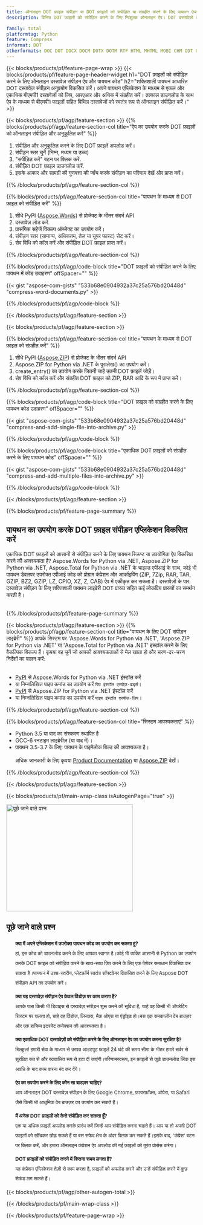 ```yaml
---
title: ऑनलाइन DOT फ़ाइल संपीड़न या DOT फ़ाइलों को संपीड़ित या संग्रहीत करने के लिए पायथन ऐप्स बनाएं
description: विभिन्न DOT फ़ाइलों को संपीड़ित करने के लिए निःशुल्क ऑनलाइन ऐप। DOT दस्तावेज़ों के लिए पायथन संपीड़न और संग्रह लाइब्रेरी कोड। 

family: total
platformtag: Python
feature: Compress
informat: DOT
otherformats: DOC DOT DOCX DOCM DOTX DOTM RTF HTML MHTML MOBI CHM ODT OTT TXT MD PDF EPUB CGM TEX MHT PCL PS SVG XML XPS XSLFO XLS XLSX XLSB XLSM XLT XLTX XLTM CSV TSV TXT ODS SXC FODS PPT POL PPS PPTX POTX PPSX PPTM PPSM POTM ODP OTP DOT GIF DICOM DJVU DNG EMF JPEG JPG ODG PNG APNG TIFF DIB EPS WEBP WMF CDR CMX EMZ WMZ TGA SVGZ
---
```

{{< blocks/products/pf/feature-page-wrap >}}
{{< blocks/products/pf/feature-page-header-widget h1="DOT फ़ाइलों को संपीड़ित करने के लिए ऑनलाइन दस्तावेज़ संपीड़न ऐप और पायथन कोड" h2="शक्तिशाली पायथन आधारित DOT दस्तावेज़ संपीड़न अनुप्रयोग विकसित करें। अपने पायथन एप्लिकेशन के माध्यम से एकल और एकाधिक बीएमपी1 दस्तावेज़ों को ज़िप, आरएआर और अधिक में संग्रहीत करें। तत्काल डाउनलोड के साथ ऐप के माध्यम से बीएमपी1 फाइलों सहित विभिन्न दस्तावेजों को स्वतंत्र रूप से ऑनलाइन संपीड़ित करें।" >}}




{{< blocks/products/pf/agp/feature-section >}}
{{% blocks/products/pf/agp/feature-section-col title="ऐप का उपयोग करके DOT फ़ाइलों को ऑनलाइन संपीड़ित और अनुकूलित करें" %}}

1. संपीड़ित और अनुकूलित करने के लिए DOT फ़ाइलें अपलोड करें।
1. संपीड़न स्तर चुनें (निम्न, मध्यम या उच्च)
1. "संपीड़ित करें" बटन पर क्लिक करें.
1. संपीड़ित DOT फ़ाइल डाउनलोड करें.
1. इसके आकार और सामग्री की गुणवत्ता की जाँच करके संपीड़न का परिणाम देखें और प्राप्त करें।

{{% /blocks/products/pf/agp/feature-section-col %}}

{{% blocks/products/pf/agp/feature-section-col title="पायथन के माध्यम से DOT फ़ाइल को संपीड़ित करें" %}}

1. सीधे PyPI ([Aspose.Words](https://pypi.org/project/aspose-words/)) से प्रोजेक्ट के भीतर संदर्भ API 
1. दस्तावेज़ लोड करें.
1. प्रासंगिक सहेजें विकल्प ऑब्जेक्ट का उपयोग करें।
1. संपीड़न स्तर (सामान्य, अधिकतम, तेज़ या सुपर फास्ट) सेट करें।
1. सेव विधि को कॉल करें और संपीड़ित DOT फ़ाइल प्राप्त करें।

{{% /blocks/products/pf/agp/feature-section-col %}}

{{% blocks/products/pf/agp/code-block title="DOT फ़ाइलों को संपीड़ित करने के लिए पायथन में कोड उदाहरण" offSpacer="" %}}

{{< gist "aspose-com-gists" "533b68e0904932a37c25a576bd20448d" "compress-word-documents.py" >}}

{{% /blocks/products/pf/agp/code-block %}}

{{< /blocks/products/pf/agp/feature-section >}}

{{< blocks/products/pf/agp/feature-section >}}

{{% blocks/products/pf/agp/feature-section-col title="पायथन के माध्यम से DOT फ़ाइल को संग्रहीत करें" %}}

1. सीधे PyPI ([Aspose.ZIP](https://pypi.org/project/aspose-zip/)) से प्रोजेक्ट के भीतर संदर्भ API 
1. Aspose.ZIP for Python via .NET के पुरालेख() का उपयोग करें।
1. create_entry() का उपयोग करके जितनी चाहें उतनी DOT फ़ाइलें जोड़ें।
1. सेव विधि को कॉल करें और संग्रहीत DOT फ़ाइल को ZIP, RAR आदि के रूप में प्राप्त करें।

{{% /blocks/products/pf/agp/feature-section-col %}}

{{% blocks/products/pf/agp/code-block title="DOT फ़ाइल को संग्रहीत करने के लिए पायथन कोड उदाहरण" offSpacer="" %}}

{{< gist "aspose-com-gists" "533b68e0904932a37c25a576bd20448d" "compress-and-add-single-file-into-archive.py" >}}

{{% /blocks/products/pf/agp/code-block %}}

{{% blocks/products/pf/agp/code-block title="एकाधिक DOT फ़ाइलों को संग्रहीत करने के लिए पायथन कोड" offSpacer="" %}}

{{< gist "aspose-com-gists" "533b68e0904932a37c25a576bd20448d" "compress-and-add-multiple-files-into-archive.py" >}}

{{% /blocks/products/pf/agp/code-block %}}

{{< /blocks/products/pf/agp/feature-section >}}

{{% blocks/products/pf/feature-page-summary %}}


<h2>पायथन का उपयोग करके DOT फ़ाइल संपीड़न एप्लिकेशन विकसित करें</h2>

एकाधिक DOT फ़ाइलों को आसानी से संपीड़ित करने के लिए पायथन स्क्रिप्ट या उपयोगिता ऐप विकसित करने की आवश्यकता है? Aspose.Words for Python via .NET, Aspose.ZIP for Python via .NET, Aspose.Total for Python via .NET के चाइल्ड एपीआई के साथ, कोई भी पायथन डेवलपर उपरोक्त एपीआई कोड को प्रोग्राम कंप्रेशन और आर्काइविंग (ZIP, 7Zip, RAR, TAR, GZIP, BZ2, GZIP, LZ, CPIO, XZ, Z, CAB) ऐप में एकीकृत कर सकता है। दस्तावेज़ों के पार. दस्तावेज़ संपीड़न के लिए शक्तिशाली पायथन लाइब्रेरी DOT प्रारूप सहित कई लोकप्रिय प्रारूपों का समर्थन करती है।<br /><br />

{{% /blocks/products/pf/feature-page-summary %}}

{{< blocks/products/pf/agp/feature-section >}}
{{% blocks/products/pf/agp/feature-section-col title="पायथन के लिए DOT संपीड़न लाइब्रेरी" %}}
आपके सिस्टम पर 'Aspose.Words for Python via .NET', 'Aspose.ZIP for Python via .NET' या 'Aspose.Total for Python via .NET' इंस्टॉल करने के लिए वैकल्पिक विकल्प हैं। कृपया वह चुनें जो आपकी आवश्यकताओं से मेल खाता हो और चरण-दर-चरण निर्देशों का पालन करें:<br /><br />

- [PyPI](https://pypi.org/project/aspose-words/) से Aspose.Words for Python via .NET इंस्टॉल करें
- या निम्नलिखित पाइप कमांड का उपयोग करें ```पिप इंस्टॉल एस्पोज़-वर्ड्स```।
- [PyPI](https://pypi.org/project/aspose-zip/) से Aspose.ZIP for Python via .NET इंस्टॉल करें
- या निम्नलिखित पाइप कमांड का उपयोग करें ```पाइप इंस्टॉल एस्पोज़-ज़िप```।

{{% /blocks/products/pf/agp/feature-section-col %}}

{{% blocks/products/pf/agp/feature-section-col title="सिस्टम आवश्यकताएं" %}}

- Python 3.5 या बाद का संस्करण स्थापित है
- GCC-6 रनटाइम लाइब्रेरीज़ (या बाद में)।
- पायथन 3.5-3.7 के लिए: पायथन के पाइमैलोक बिल्ड की आवश्यकता है।
<br /><br />
अधिक जानकारी के लिए कृपया [Product Documentation](https://docs.aspose.com/words/python-net/system-requirements/) या [Aspose.ZIP](https://docs.aspose.com/zip/python-net/system-requirements/) देखें।

{{% /blocks/products/pf/agp/feature-section-col %}}

{{< /blocks/products/pf/agp/feature-section >}}

{{< blocks/products/pf/main-wrap-class isAutogenPage="true" >}}

<style>.howtolist li{margin-right: 0!important;line-height: 26px;position: relative;margin-bottom: 10px;font-size: 13px;list-style-type: none;}</style>
<div class="col-md-12 tl bg-gray-dark howtolist section">
  <a class="anchor" name="faqpage"></a>
  <div class="container tl dflex" itemscope="" itemtype="https://schema.org/FAQPage">
      <div class="col-md-4 howtosectiongfx">
          <img class="social-panel-hide-on-mobile" src="https://www.groupdocs.cloud/templates/brand/images/groupdocs/conversion/groupdocs_conversion-brand.png" alt="पूछे जाने वाले प्रश्न" width="335" height="283">
      </div>
      <div class="howtosection col-md-8">
          <div>
              <h2>पूछे जाने वाले प्रश्न</h2>
               <ul>
                  <li itemscope="" itemprop="mainEntity" itemtype="https://schema.org/Question">
                      <div>
                          <span itemprop="name"><b>क्या मैं अपने एप्लिकेशन में उपरोक्त पायथन कोड का उपयोग कर सकता हूं?</b></span>
                      </div>
                      <div itemscope="" itemprop="acceptedAnswer" itemtype="https://schema.org/Answer">
                          <span itemprop="text">हां, इस कोड को डाउनलोड करने के लिए आपका स्वागत है।कोई भी व्यक्ति आसानी से Python का उपयोग करके DOT फ़ाइल को संपीड़ित करने के साथ-साथ ज़िप करने के लिए एक पेशेवर समाधान विकसित कर सकता है।पायथन में उच्च-स्तरीय, प्लेटफ़ॉर्म स्वतंत्र सॉफ़्टवेयर विकसित करने के लिए Aspose DOT संपीड़न API का उपयोग करें।</span>
                      </div>
                  </li>
                  <li itemscope="" itemprop="mainEntity" itemtype="https://schema.org/Question">
                      <div>
                          <span itemprop="name"><b>क्या यह दस्तावेज़ संपीड़न ऐप केवल विंडोज़ पर काम करता है?</b></span>
                      </div>
                      <div itemscope="" itemprop="acceptedAnswer" itemtype="https://schema.org/Answer">
                          <span itemprop="text">आपके पास किसी भी डिवाइस से दस्तावेज़ संपीड़न शुरू करने की सुविधा है, चाहे वह किसी भी ऑपरेटिंग सिस्टम पर चलता हो, चाहे वह विंडोज, लिनक्स, मैक ओएस या एंड्रॉइड हो।बस एक समकालीन वेब ब्राउज़र और एक सक्रिय इंटरनेट कनेक्शन की आवश्यकता है।</span>
                      </div>
                  </li>
                  <li itemscope="" itemprop="mainEntity" itemtype="https://schema.org/Question">
                      <div>
                          <span itemprop="name"><b>क्या एकाधिक DOT दस्तावेज़ों को संपीड़ित करने के लिए ऑनलाइन ऐप का उपयोग करना सुरक्षित है?</b></span>
                      </div>
                      <div itemscope="" itemprop="acceptedAnswer" itemtype="https://schema.org/Answer">
                          <span itemprop="text">बिल्कुल! हमारी सेवा के माध्यम से उत्पन्न आउटपुट फ़ाइलें 24 घंटे की समय सीमा के भीतर हमारे सर्वर से सुरक्षित रूप से और स्वचालित रूप से हटा दी जाएंगी।परिणामस्वरूप, इन फ़ाइलों से जुड़े डाउनलोड लिंक इस अवधि के बाद काम करना बंद कर देंगे।</span>
                      </div>
                  </li>                 
                  <li itemscope="" itemprop="mainEntity" itemtype="https://schema.org/Question">
                      <div>
                          <span itemprop="name"><b>ऐप का उपयोग करने के लिए कौन सा ब्राउज़र चाहिए?</b></span>
                      </div>
                      <div itemscope="" itemprop="acceptedAnswer" itemtype="https://schema.org/Answer">
                          <span itemprop="text">आप ऑनलाइन DOT दस्तावेज़ संपीड़न के लिए Google Chrome, फ़ायरफ़ॉक्स, ओपेरा, या Safari जैसे किसी भी आधुनिक वेब ब्राउज़र का उपयोग कर सकते हैं।</span>
                      </div>
                  </li>
 		  <li itemscope="" itemprop="mainEntity" itemtype="https://schema.org/Question">
                      <div>
                          <span itemprop="name"><b>मैं अनेक DOT फ़ाइलों को कैसे संपीड़ित कर सकता हूँ?</b></span>
                      </div>
                      <div itemscope="" itemprop="acceptedAnswer" itemtype="https://schema.org/Answer">
                          <span itemprop="text">एक या अधिक फ़ाइलें अपलोड करके प्रारंभ करें जिन्हें आप संपीड़ित करना चाहते हैं। आप या तो अपनी DOT फ़ाइलों को खींचकर छोड़ सकते हैं या बस सफेद क्षेत्र के अंदर क्लिक कर सकते हैं।इसके बाद, 'कंप्रेस' बटन पर क्लिक करें, और हमारा ऑनलाइन कंप्रेशन ऐप अपलोड की गई फ़ाइलों को तुरंत प्रोसेस करेगा।</span>
                      </div>
                  </li>
 		  <li itemscope="" itemprop="mainEntity" itemtype="https://schema.org/Question">
                      <div>
                          <span itemprop="name"><b>DOT फ़ाइलों को संपीड़ित करने में कितना समय लगता है?</b></span>
                      </div>
                      <div itemscope="" itemprop="acceptedAnswer" itemtype="https://schema.org/Answer">
                          <span itemprop="text">यह कंप्रेशन एप्लिकेशन तेज़ी से काम करता है, फ़ाइलों को अपलोड करने और उन्हें संपीड़ित करने में कुछ सेकंड लग सकते हैं।</span>
                      </div>
                  </li>
              </ul>
          </div>
      </div>
  </div>

{{< blocks/products/pf/agp/other-autogen-total >}}

{{< /blocks/products/pf/main-wrap-class >}}

{{< /blocks/products/pf/feature-page-wrap >}}